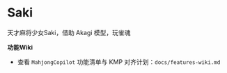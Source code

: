 # Saki
天才麻将少女Saki，借助 Akagi 模型，玩雀魂
 
**功能Wiki**
- 查看 `MahjongCopilot` 功能清单与 KMP 对齐计划：`docs/features-wiki.md`
